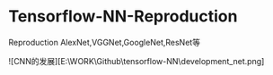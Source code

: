 # Tensorflow-NN-Reproduction
Reproduction AlexNet,VGGNet,GoogleNet,ResNet等

![CNN的发展][E:\WORK\Github\tensorflow-NN\development_net.png]
